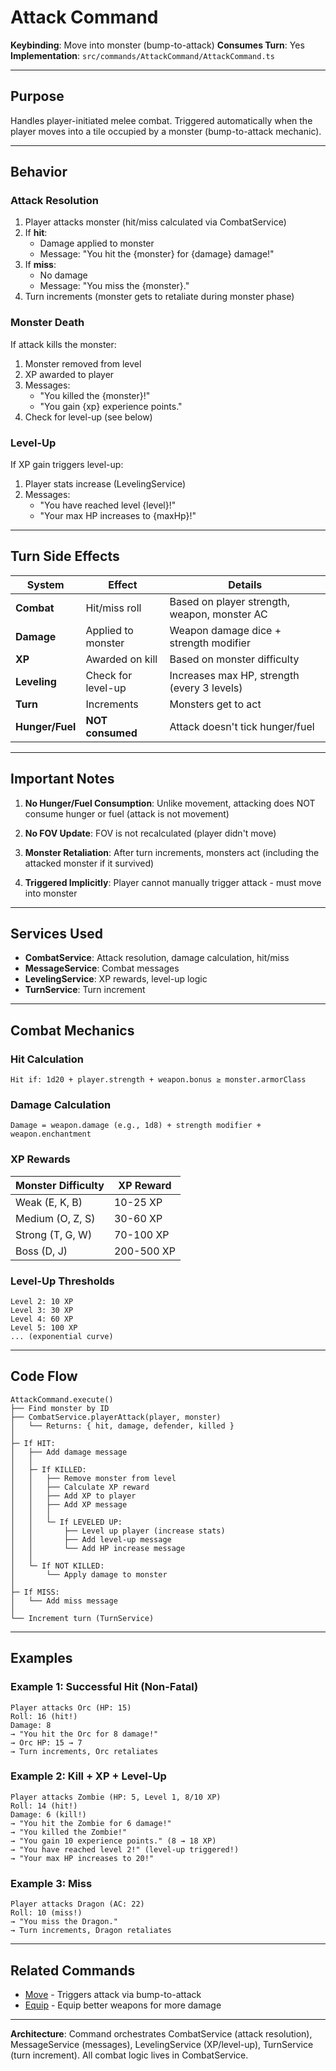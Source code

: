 # Attack Command

**Keybinding**: Move into monster (bump-to-attack)
**Consumes Turn**: Yes
**Implementation**: `src/commands/AttackCommand/AttackCommand.ts`

---

## Purpose

Handles player-initiated melee combat. Triggered automatically when the player moves into a tile occupied by a monster (bump-to-attack mechanic).

---

## Behavior

### Attack Resolution
1. Player attacks monster (hit/miss calculated via CombatService)
2. If **hit**:
   - Damage applied to monster
   - Message: "You hit the {monster} for {damage} damage!"
3. If **miss**:
   - No damage
   - Message: "You miss the {monster}."
4. Turn increments (monster gets to retaliate during monster phase)

### Monster Death
If attack kills the monster:
1. Monster removed from level
2. XP awarded to player
3. Messages:
   - "You killed the {monster}!"
   - "You gain {xp} experience points."
4. Check for level-up (see below)

### Level-Up
If XP gain triggers level-up:
1. Player stats increase (LevelingService)
2. Messages:
   - "You have reached level {level}!"
   - "Your max HP increases to {maxHp}!"

---

## Turn Side Effects

| System | Effect | Details |
|--------|--------|---------|
| **Combat** | Hit/miss roll | Based on player strength, weapon, monster AC |
| **Damage** | Applied to monster | Weapon damage dice + strength modifier |
| **XP** | Awarded on kill | Based on monster difficulty |
| **Leveling** | Check for level-up | Increases max HP, strength (every 3 levels) |
| **Turn** | Increments | Monsters get to act |
| **Hunger/Fuel** | **NOT consumed** | Attack doesn't tick hunger/fuel |

---

## Important Notes

1. **No Hunger/Fuel Consumption**: Unlike movement, attacking does NOT consume hunger or fuel (attack is not movement)

2. **No FOV Update**: FOV is not recalculated (player didn't move)

3. **Monster Retaliation**: After turn increments, monsters act (including the attacked monster if it survived)

4. **Triggered Implicitly**: Player cannot manually trigger attack - must move into monster

---

## Services Used

- **CombatService**: Attack resolution, damage calculation, hit/miss
- **MessageService**: Combat messages
- **LevelingService**: XP rewards, level-up logic
- **TurnService**: Turn increment

---

## Combat Mechanics

### Hit Calculation
```
Hit if: 1d20 + player.strength + weapon.bonus ≥ monster.armorClass
```

### Damage Calculation
```
Damage = weapon.damage (e.g., 1d8) + strength modifier + weapon.enchantment
```

### XP Rewards
| Monster Difficulty | XP Reward |
|--------------------|-----------|
| Weak (E, K, B) | 10-25 XP |
| Medium (O, Z, S) | 30-60 XP |
| Strong (T, G, W) | 70-100 XP |
| Boss (D, J) | 200-500 XP |

### Level-Up Thresholds
```
Level 2: 10 XP
Level 3: 30 XP
Level 4: 60 XP
Level 5: 100 XP
... (exponential curve)
```

---

## Code Flow

```
AttackCommand.execute()
├── Find monster by ID
├── CombatService.playerAttack(player, monster)
│   └── Returns: { hit, damage, defender, killed }
│
├─ If HIT:
│   ├── Add damage message
│   │
│   ├─ If KILLED:
│   │   ├── Remove monster from level
│   │   ├── Calculate XP reward
│   │   ├── Add XP to player
│   │   ├── Add XP message
│   │   │
│   │   └─ If LEVELED UP:
│   │       ├── Level up player (increase stats)
│   │       ├── Add level-up message
│   │       └── Add HP increase message
│   │
│   └─ If NOT KILLED:
│       └── Apply damage to monster
│
├─ If MISS:
│   └── Add miss message
│
└── Increment turn (TurnService)
```

---

## Examples

### Example 1: Successful Hit (Non-Fatal)
```
Player attacks Orc (HP: 15)
Roll: 16 (hit!)
Damage: 8
→ "You hit the Orc for 8 damage!"
→ Orc HP: 15 → 7
→ Turn increments, Orc retaliates
```

### Example 2: Kill + XP + Level-Up
```
Player attacks Zombie (HP: 5, Level 1, 8/10 XP)
Roll: 14 (hit!)
Damage: 6 (kill!)
→ "You hit the Zombie for 6 damage!"
→ "You killed the Zombie!"
→ "You gain 10 experience points." (8 → 18 XP)
→ "You have reached level 2!" (level-up triggered!)
→ "Your max HP increases to 20!"
```

### Example 3: Miss
```
Player attacks Dragon (AC: 22)
Roll: 10 (miss!)
→ "You miss the Dragon."
→ Turn increments, Dragon retaliates
```

---

## Related Commands

- [Move](./move.md) - Triggers attack via bump-to-attack
- [Equip](./equip.md) - Equip better weapons for more damage

---

**Architecture**: Command orchestrates CombatService (attack resolution), MessageService (messages), LevelingService (XP/level-up), TurnService (turn increment). All combat logic lives in CombatService.

